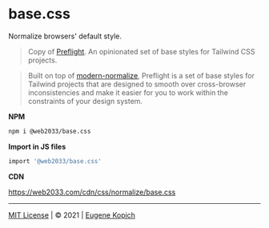 # base.css

Normalize browsers' default style.

> Copy of [Preflight](https://tailwindcss.com/docs/preflight). An opinionated set of base styles for Tailwind CSS projects.

> Built on top of [modern-normalize](https://github.com/sindresorhus/modern-normalize), Preflight is a set of base styles for Tailwind projects that are designed to smooth over cross-browser inconsistencies and make it easier for you to work within the constraints of your design system.

**NPM**

```sh
npm i @web2033/base.css
```

**Import in JS files**

```sh
import '@web2033/base.css'
```

**CDN**

https://web2033.com/cdn/css/normalize/base.css

---

[MIT License](license.md) | © 2021 | [Eugene Kopich](https://twitter.com/web2033)